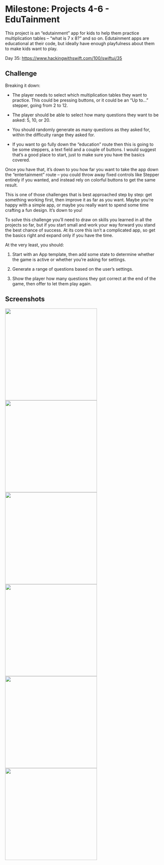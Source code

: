 # Milestone: Projects 4-6 - EduTainment

This project is an “edutainment” app for kids to help them practice multiplication tables – “what is 7 x 8?” and so on. 
Edutainment apps are educational at their code, but ideally have enough playfulness about them to make kids want to play.

Day 35: https://www.hackingwithswift.com/100/swiftui/35

## Challenge

Breaking it down:

- The player needs to select which multiplication tables they want to practice. This could be pressing buttons, or it could be an “Up to…” stepper, going from 2 to 12.

- The player should be able to select how many questions they want to be asked: 5, 10, or 20.

- You should randomly generate as many questions as they asked for, within the difficulty range they asked for.

- If you want to go fully down the “education” route then this is going to be some steppers, a text field and a couple of buttons. I would suggest that’s a good place to start, just to make sure you have the basics covered.

Once you have that, it’s down to you how far you want to take the app down the “entertainment” route – you could throw away fixed controls like Stepper entirely if you wanted, and instead rely on colorful buttons to get the same result.

This is one of those challenges that is best approached step by step: get something working first, then improve it as far as you want. Maybe you’re happy with a simple app, or maybe you really want to spend some time crafting a fun design. It’s down to you!

To solve this challenge you’ll need to draw on skills you learned in all the projects so far, but if you start small and work your way forward you stand the best chance of success. At its core this isn’t a complicated app, so get the basics right and expand only if you have the time.

At the very least, you should:

1. Start with an App template, then add some state to determine whether the game is active or whether you’re asking for settings.

2. Generate a range of questions based on the user’s settings.

3. Show the player how many questions they got correct at the end of the game, then offer to let them play again.

## Screenshots

<img src="Screenshots/Screenshot 1.png" width="300"/> <img src="Screenshots/Screenshot 2.png" width="300"/> 
<img src="Screenshots/Screenshot 3.png" width="300"/> <img src="Screenshots/Screenshot 4.png" width="300"/>
<img src="Screenshots/Screenshot 7.png" width="300"/> <img src="Screenshots/Screenshot 8.png" width="300"/>
